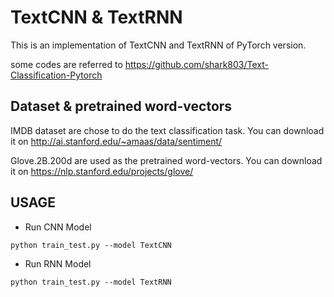 # TextCNN & TextRNN

This is an implementation of  TextCNN and TextRNN of PyTorch version.   

some codes are referred to https://github.com/shark803/Text-Classification-Pytorch

## Dataset & pretrained word-vectors

IMDB dataset are chose to do the text classification task.  You can download it on http://ai.stanford.edu/~amaas/data/sentiment/   

Glove.2B.200d are used as the pretrained word-vectors. You can download it on https://nlp.stanford.edu/projects/glove/

## USAGE

- Run CNN Model

```
python train_test.py --model TextCNN
```

- Run RNN Model

```
python train_test.py --model TextRNN
```

